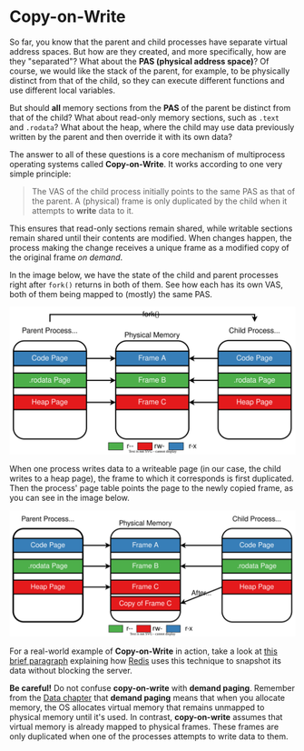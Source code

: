 # Copy-on-Write

So far, you know that the parent and child processes have separate virtual address spaces.
But how are they created, and more specifically, how are they "separated"?
What about the **PAS (physical address space)**?
Of course, we would like the stack of the parent, for example, to be physically distinct from that of the child, so they can execute different functions and use different local variables.

But should **all** memory sections from the **PAS** of the parent be distinct from that of the child?
What about read-only memory sections, such as `.text` and `.rodata`?
What about the heap, where the child may use data previously written by the parent and then override it with its own data?

The answer to all of these questions is a core mechanism of multiprocess operating systems called **Copy-on-Write**.
It works according to one very simple principle:
> The VAS of the child process initially points to the same PAS as that of the parent.
> A (physical) frame is only duplicated by the child when it attempts to **write** data to it.

This ensures that read-only sections remain shared, while writable sections remain shared until their contents are modified.
When changes happen, the process making the change receives a unique frame as a modified copy of the original frame _on demand_.

In the image below, we have the state of the child and parent processes right after `fork()` returns in both of them.
See how each has its own VAS, both of them being mapped to (mostly) the same PAS.

![Copy-on-Write](../media/copy-on-write-initial.svg)

When one process writes data to a writeable page (in our case, the child writes to a heap page), the frame to which it corresponds is first duplicated.
Then the process' page table points the page to the newly copied frame, as you can see in the image below.

![Copy-on-Write](../media/copy-on-write-final.svg)

For a real-world example of **Copy-on-Write** in action, take a look at [this brief paragraph](https://redis.io/docs/latest/develop/get-started/faq/#background-saving-fails-with-a-fork-error-on-linux) explaining how [Redis](https://redis.io/) uses this technique to snapshot its data without blocking the server.

**Be careful!**
Do not confuse **copy-on-write** with **demand paging**.
Remember from the [Data chapter](reading/working-with-memory.md) that **demand paging** means that when you allocate memory, the OS allocates virtual memory that remains unmapped to physical memory until it's used.
In contrast, **copy-on-write** assumes that virtual memory is already mapped to physical frames.
These frames are only duplicated when one of the processes attempts to write data to them.
